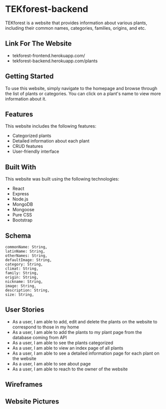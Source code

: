 # TEKforest-backend
TEKforest is a website that provides information about various plants, including their common names, categories, families, origins, and etc.

## Link For The Website

- tekforest-frontend.herokuapp.com/
- tekforest-backend.herokuapp.com/plants

## Getting Started
To use this website, simply navigate to the homepage and browse through the list of plants or categories. You can click on a plant's name to view more information about it.

## Features
This website includes the following features:

- Categorized plants
- Detailed information about each plant
- CRUD features
- User-friendly interface

## Built With
This website was built using the following technologies:

- React
- Express
- Node.js
- MongoDB
- Mongoose
- Pure CSS
- Bootstrap

## Schema

    commonName: String,
    latinName: String,
    otherNames: String,
    defaultImage: String,
    category: String,
    climat: String,
    family: String,
    origin: String,
    nickname: String,
    image: String,
    description: String,
    size: String,

## User Stories

- As a user, I am able to add, edit and delete the plants on the website to correspond to those in my home
- As a user, I am able to add the plants to my plant page from the database coming from API
- As a user, I am able to see the plants categorized
- As a user, I am able to view an index page of all plants
- As a user, I am able to see a detailed information page for each plant on the website
- As a user, I am able to see about page
- As a user, I am able to reach to the owner of the website

## Wireframes

## Website Pictures